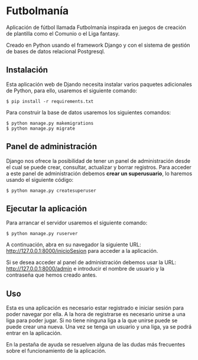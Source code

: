 # Futbolmanía

Aplicación de fútbol llamada Futbolmanía inspirada en juegos de creación de plantilla como el Comunio o el Liga fantasy.

Creado en Python usando el framework Django y con el sistema de gestión de bases de datos relacional Postgresql.

## Instalación

Esta aplicación web de Djando necesita instalar varios paquetes adicionales de Python, para ello, usaremos el siguiente comando:
```
$ pip install -r requirements.txt
```
Para construir la base de datos usaremos los siguientes comandos:
```
$ python manage.py makemigrations
$ python manage.py migrate
```
## Panel de administración

Django nos ofrece la posibilidad de tener un panel de administración desde el cual se puede crear, consultar, actualizar y borrar registros. Para acceder a este panel de administración debemos **crear un superusuario**, lo haremos usando el siguiente código:
```
$ python manage.py createsuperuser
```

## Ejecutar la aplicación

Para arrancar el servidor usaremos el siguiente comando:
```
$ python manage.py ruserver
```
A continuación, abra en su navegador la siguiente URL: http://127.0.0.1:8000/inicioSesion para acceder a la aplicación.

Si se desea acceder al panel de administración debemos usar la URL: http://127.0.0.1:8000/admin e introducir el nombre de usuario y la contraseña que hemos creado antes.

## Uso

Esta es una aplicación es necesario estar registrado e iniciar sesión para poder navegar por ella. A la hora de registrarse es necesario unirse a una liga para poder jugar. Si no tiene ninguna liga a la que unirse puede se puede crear una nueva. Una vez se tenga un usuario y una liga, ya se podrá entrar en la aplicación.

En la pestaña de ayuda se resuelven alguna de las dudas más frecuentes sobre el funcionamiento de la aplicación.
